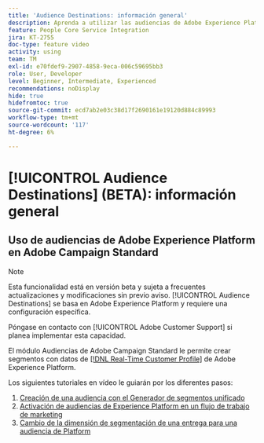 ```yaml
---
title: 'Audience Destinations: información general'
description: Aprenda a utilizar las audiencias de Adobe Experience Platform en Adobe Campaign Standard
feature: People Core Service Integration
jira: KT-2755
doc-type: feature video
activity: using
team: TM
exl-id: e70fdef9-2907-4858-9eca-006c59695bb3
role: User, Developer
level: Beginner, Intermediate, Experienced
recommendations: noDisplay
hide: true
hidefromtoc: true
source-git-commit: ecd7ab2e03c38d17f2690161e19120d884c89993
workflow-type: tm+mt
source-wordcount: '117'
ht-degree: 6%

---
```


# [!UICONTROL Audience Destinations] (BETA): información general

## Uso de audiencias de Adobe Experience Platform en Adobe Campaign Standard

>[!NOTE]
>
>Esta funcionalidad está en versión beta y sujeta a frecuentes actualizaciones y modificaciones sin previo aviso. [!UICONTROL Audience Destinations] se basa en Adobe Experience Platform y requiere una configuración específica.
>
>Póngase en contacto con [!UICONTROL Adobe Customer Support] si planea implementar esta capacidad.
>

El módulo Audiencias de Adobe Campaign Standard le permite crear segmentos con datos de [[!DNL Real-Time Customer Profile]](https://experienceleague.adobe.com/docs/platform-learn/tutorials/profiles/understanding-the-real-time-customer-profile.html?lang=en) de Adobe Experience Platform.

Los siguientes tutoriales en vídeo le guiarán por los diferentes pasos:

1. [Creación de una audiencia con el Generador de segmentos unificado](/help/profiles-and-audiences/audience-destinations/creating-audiences-using-segment-builder.md)
2. [Activación de audiencias de Experience Platform en un flujo de trabajo de marketing](/help/profiles-and-audiences/audience-destinations/activating-aep-audiences.md)
3. [Cambio de la dimensión de segmentación de una entrega para una audiencia de Platform](/help/profiles-and-audiences/audience-destinations/changing-targeting-dimension.md)
